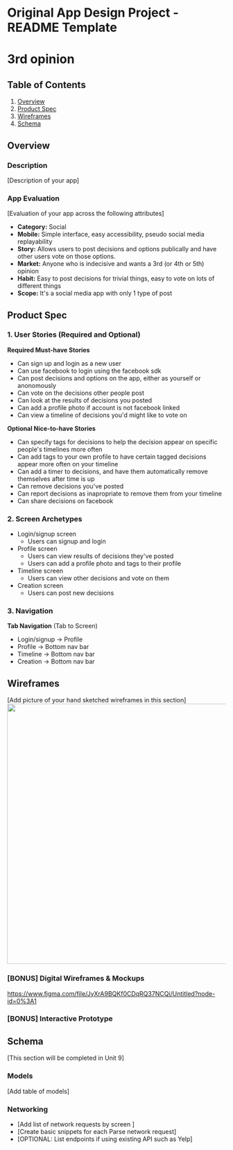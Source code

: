 Original App Design Project - README Template
===

# 3rd opinion

## Table of Contents
1. [Overview](#Overview)
1. [Product Spec](#Product-Spec)
1. [Wireframes](#Wireframes)
2. [Schema](#Schema)

## Overview
### Description
[Description of your app]

### App Evaluation
[Evaluation of your app across the following attributes]
- **Category:** Social
- **Mobile:** Simple interface, easy accessibility, pseudo social media replayability
- **Story:** Allows users to post decisions and options publically and have other users vote on those options.
- **Market:** Anyone who is indecisive and wants a 3rd (or 4th or 5th) opinion
- **Habit:** Easy to post decisions for trivial things, easy to vote on lots of different things
- **Scope:** It's a social media app with only 1 type of post

## Product Spec

### 1. User Stories (Required and Optional)

**Required Must-have Stories**

* Can sign up and login as a new user
* Can use facebook to login using the facebook sdk
* Can post decisions and options on the app, either as yourself or anonomously
* Can vote on the decisions other people post
* Can look at the results of decisions you posted
* Can add a profile photo if account is not facebook linked
* Can view a timeline of decisions you'd might like to vote on

**Optional Nice-to-have Stories**

* Can specify tags for decisions to help the decision appear on specific people's timelines more often
* Can add tags to your own profile to have certain tagged decisions appear more often on your timeline
* Can add a timer to decisions, and have them automatically remove themselves after time is up
* Can remove decisions you've posted
* Can report decisions as inapropriate to remove them from your timeline
* Can share decisions on facebook

### 2. Screen Archetypes

* Login/signup screen
   * Users can signup and login
* Profile screen
   * Users can view results of decisions they've posted
   * Users can add a profile photo and tags to their profile
* Timeline screen
    * Users can view other decisions and vote on them
* Creation screen
    * Users can post new decisions

### 3. Navigation

**Tab Navigation** (Tab to Screen)

* Login/signup -> Profile
* Profile -> Bottom nav bar
* Timeline -> Bottom nav bar
* Creation -> Bottom nav bar


## Wireframes
[Add picture of your hand sketched wireframes in this section]
<img src="YOUR_WIREFRAME_IMAGE_URL" width=600>

### [BONUS] Digital Wireframes & Mockups
https://www.figma.com/file/JyXrA9BQKf0CDqRQ37NCQi/Untitled?node-id=0%3A1

### [BONUS] Interactive Prototype

## Schema 
[This section will be completed in Unit 9]
### Models
[Add table of models]
### Networking
- [Add list of network requests by screen ]
- [Create basic snippets for each Parse network request]
- [OPTIONAL: List endpoints if using existing API such as Yelp]
